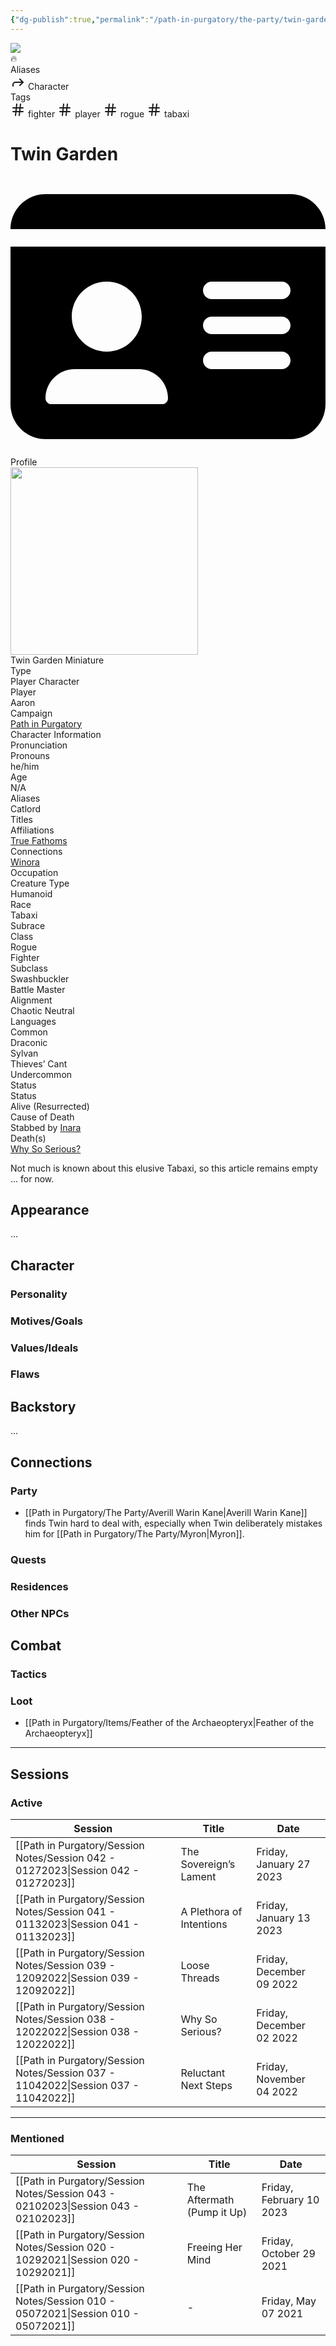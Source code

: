 ```yaml
---
{"dg-publish":true,"permalink":"/path-in-purgatory/the-party/twin-garden/","tags":["fighter","player","rogue","tabaxi"]}
---
```


<div class="wiki-header">
	<div class="banner-wrapper">
		<div class="banner">
			<img class="banner-image full-width" src="https://majestythinks.netlify.app/img/purgatory.jpeg" style="object-position: 50% 50%">
		</div>
		<div class="banner-icon">
			<div class="icon-box">🔥</div>
		</div>
	</div>
	<div class="frontmatter-container">
		<div class="frontmatter-section mod-aliases">
			<span class="frontmatter-section-label">Aliases</span>
			<div class="frontmatter-section-data frontmatter-section-aliases">
				<span class="frontmatter-alias">
					<span class="frontmatter-alias-icon"> <svg xmlns="http://www.w3.org/2000svg" width="24" height="24" viewBox="0 0 24 24" fill="none" stroke="currentColor" stroke-width="2" stroke-linecap="round" stroke-linejoin="round" class="svg-icon lucide-forward"><polyline points="15 17 20 12 15 7"></polyline><path d="M4 18v-2a4 4 0 0 1 4-4h12"></path></svg></span>
					Character</span>
			</div>
		</div>
		<div class="frontmatter-section mod-tags">
			<span class="frontmatter-section-label">Tags</span>
			<div class="frontmatter-section-data frontmatter-section-tags">
				<a class="tag"onclick="toggleTagSearch(this)">
					<span class="frontmatter-tag-icon"><svg xmlns="http://www.w3.org/2000/svg" width="24" height="24" viewBox="0 0 24 24" fill="none" stroke="currentColor" stroke-width="2" stroke-linecap="round" stroke-linejoin="round" class="svg-icon lucide-hash"><line x1="4" y1="9" x2="20" y2="9"></line><line x1="4" y1="15" x2="20" y2="15"></line><line x1="10" y1="3" x2="8" y2="21"></line><line x1="16" y1="3" x2="14" y2="21"></line></svg></span>
					fighter</a>
				<a class="tag" onclick="toggleTagSearch(this)">
					<span class="frontmatter-tag-icon"><svg xmlns="http://www.w3.org/2000/svg" width="24" height="24" viewBox="0 0 24 24" fill="none" stroke="currentColor" stroke-width="2" stroke-linecap="round" stroke-linejoin="round" class="svg-icon lucide-hash"><line x1="4" y1="9" x2="20" y2="9"></line><line x1="4" y1="15" x2="20" y2="15"></line><line x1="10" y1="3" x2="8" y2="21"></line><line x1="16" y1="3" x2="14" y2="21"></line></svg></span>
					player</a>
				<a class="tag" onclick="toggleTagSearch(this)">
					<span class="frontmatter-tag-icon"><svg xmlns="http://www.w3.org/2000/svg" width="24" height="24" viewBox="0 0 24 24" fill="none" stroke="currentColor" stroke-width="2" stroke-linecap="round" stroke-linejoin="round" class="svg-icon lucide-hash"><line x1="4" y1="9" x2="20" y2="9"></line><line x1="4" y1="15" x2="20" y2="15"></line><line x1="10" y1="3" x2="8" y2="21"></line><line x1="16" y1="3" x2="14" y2="21"></line></svg></span>
					rogue</a>
				<a class="tag" onclick="toggleTagSearch(this)">
					<span class="frontmatter-tag-icon"><svg xmlns="http://www.w3.org/2000/svg" width="24" height="24" viewBox="0 0 24 24" fill="none" stroke="currentColor" stroke-width="2" stroke-linecap="round" stroke-linejoin="round" class="svg-icon lucide-hash"><line x1="4" y1="9" x2="20" y2="9"></line><line x1="4" y1="15" x2="20" y2="15"></line><line x1="10" y1="3" x2="8" y2="21"></line><line x1="16" y1="3" x2="14" y2="21"></line></svg></span>
					tabaxi</a>
			</div>
		</div>
	</div>
</div>

# Twin Garden

<aside>
	<div class="aside-bkg aside-item aside-title center">
		<div class="aside-icon"><svg xmlns="http://www.w3.org/2000/svg" viewBox="0 0 576 512"><!--! Font Awesome Pro 6.2.1 by @fontawesome - https://fontawesome.com License - https://fontawesome.com/license (Commercial License) Copyright 2022 Fonticons, Inc. --><path d="M0 96l576 0c0-35.3-28.7-64-64-64H64C28.7 32 0 60.7 0 96zm0 32V416c0 35.3 28.7 64 64 64H512c35.3 0 64-28.7 64-64V128H0zM64 405.3c0-29.5 23.9-53.3 53.3-53.3H234.7c29.5 0 53.3 23.9 53.3 53.3c0 5.9-4.8 10.7-10.7 10.7H74.7c-5.9 0-10.7-4.8-10.7-10.7zM176 320c-35.3 0-64-28.7-64-64s28.7-64 64-64s64 28.7 64 64s-28.7 64-64 64zM352 208c0-8.8 7.2-16 16-16H496c8.8 0 16 7.2 16 16s-7.2 16-16 16H368c-8.8 0-16-7.2-16-16zm0 64c0-8.8 7.2-16 16-16H496c8.8 0 16 7.2 16 16s-7.2 16-16 16H368c-8.8 0-16-7.2-16-16zm0 64c0-8.8 7.2-16 16-16H496c8.8 0 16 7.2 16 16s-7.2 16-16 16H368c-8.8 0-16-7.2-16-16z"/></svg></div>
		<div class="aside-title-inner">Profile</div>
	</div>
	<section class="aside-item">
		<img height="300" src="https://www.dndbeyond.com/avatars/24345/146/1581111423-38153234.jpeg">
		<figcaption class="aside-caption aside-item-spacing center">Twin Garden Miniature</figcaption>
	</section>
	<section class="aside-item">
		<div class="aside-data aside-item aside-item-spacing">
			<div class="aside-label">Type</div>
			<div class="aside-value">Player Character</div>
		</div>
		<div class="aside-item aside-data aside-item-spacing">
			<div class="aside-label">Player</div>
			<div class="aside-value">Aaron</div>
		</div>
		<div class="aside-item aside-data aside-item-spacing">
			<div class="aside-label">Campaign</div>
			<div class="aside-value"><a class="internal-link" href="/path-in-purgatory/">Path in Purgatory</a></div>
		</div>
	</section>
	<section class="aside-item">
		<div class="aside-bkg aside-item aside-header aside-item-spacing center">Character Information</div>
		<div class="aside-item aside-data aside-item-spacing">
			<div class="aside-label">Pronunciation</div>
			<div class="aside-value"></div>
		</div>
		<div class="aside-item aside-data aside-item-spacing">
		<div class="aside-label">Pronouns</div>
		<div class="aside-value">he/him</div>
	</div>
		<div class="aside-item aside-data aside-item-spacing">
		<div class="aside-label">Age</div>
		<div class="aside-value">N/A</div>
	</div>
	<div class="aside-item aside-data aside-item-spacing">
		<div class="aside-label">Aliases</div>
		<div class="aside-value">Catlord</div>
	</div>
	<div class="aside-item aside-data aside-item-spacing">
			<div class="aside-label">Titles</div>
			<div class="aside-value"></div>
		</div>
	<div class="aside-item aside-data aside-item-spacing">
		<div class="aside-label">Affiliations</div>
		<div class="aside-value"><a class="internal-link" href="/path-in-purgatory/npcs/true-fathoms">True Fathoms</a></div>
	</div>
	<div class="aside-item aside-data aside-item-spacing">
			<div class="aside-label">Connections</div>
			<div class="aside-value"><a class="internal-link" href="/path-in-purgatory/npcs/winora">Winora</a></div>
		</div>
		<div class="aside-item aside-data aside-item-spacing">
			<div class="aside-label">Occupation</div>
			<div class="aside-value"></div>
		</div>
	<div class="aside-item aside-data aside-item-spacing">
		<div class="aside-label">Creature Type</div>
		<div class="aside-value">Humanoid</div>
	</div>
	<div class="aside-item aside-data aside-item-spacing">
		<div class="aside-label">Race</div>
		<div class="aside-value">Tabaxi</div>
	</div>
	<div class="aside-item aside-data aside-item-spacing">
			<div class="aside-label">Subrace</div>
			<div class="aside-value"></div>
		</div>
	<div class="aside-item aside-data aside-item-spacing">
		<div class="aside-label">Class</div>
		<div class="aside-value">Rogue<br>Fighter</div>
	</div>
	<div class="aside-item aside-data aside-item-spacing">
		<div class="aside-label">Subclass</div>
		<div class="aside-value">Swashbuckler<br>Battle Master</div>
	</div>
	<div class="aside-item aside-data aside-item-spacing">
		<div class="aside-label">Alignment</div>
		<div class="aside-value">Chaotic Neutral</div>
	</div>
	<div class="aside-item aside-data aside-item-spacing">
		<div class="aside-label">Languages</div>
		<div class="aside-value">Common<br>Draconic<br>Sylvan<br>Thieves’ Cant<br>Undercommon</div>
	</div>
	</section>
	<section class="aside-item">
		<div class="aside-bkg aside-item aside-header aside-item-spacing center">Status</div>
		<div class="aside-item aside-data aside-item-spacing">
		<div class="aside-label">Status</div>
		<div class="aside-value">Alive (Resurrected)</div>
	</div>
	<div class="aside-item aside-data aside-item-spacing">
		<div class="aside-label">Cause of Death</div>
		<div class="aside-value">Stabbed by <a class="internal-link" href="/path-in-purgatory/npcs/inara-the-fairy">Inara</a></div>
	</div>
	<div class="aside-item aside-data aside-item-spacing">
		<div class="aside-label">Death(s)</div>
		<div class="aside-value"><a class="internal-link" href="/path-in-purgatory/session-notes/session-38/">Why So Serious?</a></div>
	</div>
	</section>
</aside>

Not much is known about this elusive Tabaxi, so this article remains empty ... for now.
## Appearance
...
## Character
### Personality
### Motives/Goals
### Values/Ideals
### Flaws
## Backstory
...
## Connections
### Party
- [[Path in Purgatory/The Party/Averill Warin Kane\|Averill Warin Kane]] finds Twin hard to deal with, especially when Twin deliberately mistakes him for [[Path in Purgatory/The Party/Myron\|Myron]].
### Quests
### Residences
### Other NPCs
## Combat
### Tactics
### Loot
- [[Path in Purgatory/Items/Feather of the Archaeopteryx\|Feather of the Archaeopteryx]]

---

## Sessions
### Active
| Session                                                                               | Title                    | Date                     |
| ------------------------------------------------------------------------------------- | ------------------------ | ------------------------ |
| [[Path in Purgatory/Session Notes/Session 042 - 01272023\|Session 042 - 01272023]] | The Sovereign’s Lament   | Friday, January 27 2023  |
| [[Path in Purgatory/Session Notes/Session 041 - 01132023\|Session 041 - 01132023]] | A Plethora of Intentions | Friday, January 13 2023  |
| [[Path in Purgatory/Session Notes/Session 039 - 12092022\|Session 039 - 12092022]] | Loose Threads            | Friday, December 09 2022 |
| [[Path in Purgatory/Session Notes/Session 038 - 12022022\|Session 038 - 12022022]] | Why So Serious?          | Friday, December 02 2022 |
| [[Path in Purgatory/Session Notes/Session 037 - 11042022\|Session 037 - 11042022]] | Reluctant Next Steps     | Friday, November 04 2022 |


---

### Mentioned
| Session                                                                               | Title                      | Date                     |
| ------------------------------------------------------------------------------------- | -------------------------- | ------------------------ |
| [[Path in Purgatory/Session Notes/Session 043 - 02102023\|Session 043 - 02102023]] | The Aftermath (Pump it Up) | Friday, February 10 2023 |
| [[Path in Purgatory/Session Notes/Session 020 - 10292021\|Session 020 - 10292021]] | Freeing Her Mind           | Friday, October 29 2021  |
| [[Path in Purgatory/Session Notes/Session 010 - 05072021\|Session 010 - 05072021]] | \-                         | Friday, May 07 2021      |


<div id="disqus_thread"></div>